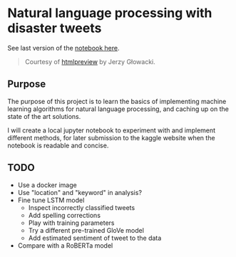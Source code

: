 # Natural language processing with disaster tweets

See last version of the [notebook here](https://htmlpreview.github.io/?https://github.com/Orenjonas/natural_language_processing_with_disaster_tweets/blob/main/nlp_with_disaster_tweets.html).

> Courtesy of [htmlpreview](https://github.com/htmlpreview/htmlpreview.github.com) by Jerzy Głowacki.

## Purpose
The purpose of this project is to learn the basics of implementing machine learning algorithms for natural
language processing, and caching up on the state of the art solutions.

I will create a local jupyter notebook to experiment with and implement different methods, for later
submission to the kaggle website when the notebook is readable and concise.

## TODO
- Use a docker image
- Use "location" and "keyword" in analysis?
- Fine tune LSTM model
    - Inspect incorrectly classified tweets
    - Add spelling corrections
    - Play with training parameters
    - Try a different pre-trained GloVe model
    - Add estimated sentiment of tweet to the data
- Compare with a RoBERTa model
